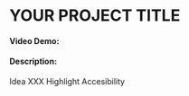 # YOUR PROJECT TITLE
#### Video Demo:  <URL HERE>
#### Description:

Idea XXX
Highlight
Accesibility
